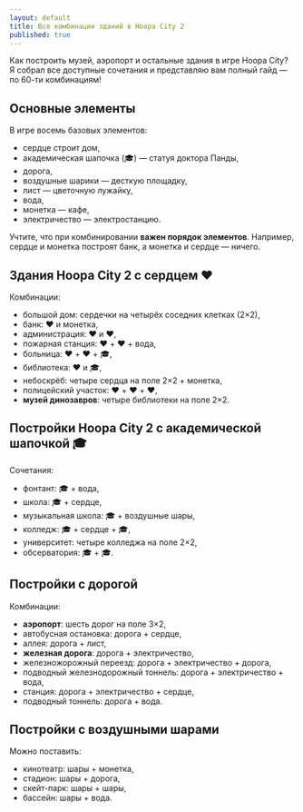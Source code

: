 ```yaml
---
layout: default
title: Все комбинации зданий в Hoopa City 2
published: true
---
```


Как построить музей, аэропорт и остальные здания в игре Hoopa City? Я собрал все доступные сочетания и представляю вам полный гайд — по 60-ти комбинациям!

## Основные элементы

В игре восемь базовых элементов:

- сердце строит дом,
- академическая шапочка (🎓) — статуя доктора Панды,
- дорога,
- воздушные шарики — десткую площадку,
- лист — цветочную лужайку,
- вода,
- монетка — кафе,
- электричество — электростанцию.

Учтите, что при комбинировании **важен порядок элементов**. Например, сердце и монетка построят банк, а монетка и сердце — ничего.

## Здания Hoopa City 2 с сердцем ❤️

Комбинации:

- большой дом: сердечки на четырёх соседних клетках (2×2),
- банк: ❤️ и монетка,
- администрация: ❤️ и ❤️,
- пожарная станция: ❤️ + ❤️ + вода,
- больница: ❤️ + ❤️ + 🎓,
- библиотека: ❤️ и 🎓,
- небоскрёб: четыре сердца на поле 2×2 + монетка,
- полицейский участок: ❤️ + ❤️ + ❤️,
- **музей динозавров**: четыре библиотеки на поле 2×2.


## Постройки Hoopa City 2 с академической шапочкой 🎓

Сочетания:

- фонтант: 🎓 + вода,
- школа: 🎓 + сердце,
- музыкальная школа: 🎓 + воздушные шары,
- колледж: 🎓 + сердце + 🎓,
- университет: четыре колледжа на поле 2×2,
- обсерватория: 🎓 + 🎓.


## Постройки с дорогой

Комбинации:

- **аэропорт**: шесть дорог на поле 3×2,
- автобусная остановка: дорога + сердце,
- аллея: дорога + лист,
- **железная дорога**: дорога + электричество,
- железножорожный переезд: дорога + электричество + дорога,
- подводный железнодорожный тоннель: дорога + электричество + вода,
- станция: дорога + электричество + сердце,
- подводный тоннель: дорога + вода.


## Постройки с воздушными шарами

Можно поставить:

- кинотеатр: шары + монетка,
- стадион: шары + дорога,
- скейт-парк: шары + шары,
- бассейн: шары + вода.
